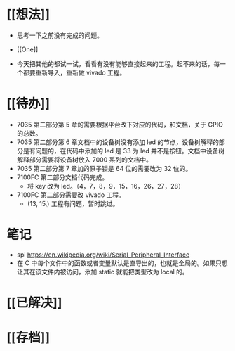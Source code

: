 # [[想法]]
- 思考一下之前没有完成的问题。
- [[One]]

- 今天把其他的都试一试，看看有没有能够直接起来的工程。起不来的话，每一个都要重新导入，重新做 vivado 工程。

# [[待办]]
- 7035 第二部分第 5 章的需要根据平台改下对应的代码，和文档，关于 GPIO 的总数。
- 7035 第二部分第 6 章文档中的设备树没有添加 led 的节点，设备树解释的部分是有问题的，在代码中添加的 led 是 33 为 led 并不是按钮。文档中设备树解释部分需要将设备树放入 7000 系列的文档中。
- 7035 第二部分第 7 章加的原子锁是 64 位的需要改为 32 位的。
- 7100FC 第二部分文档代码完成。
	- 将 key 改为 led。（4，7，8，9，15，16，26，27，28）
- 7100FC 第二部分需要改 vivado 工程。
	- (13, 15,) 工程有问题，暂时跳过。

# 笔记
- spi https://en.wikipedia.org/wiki/Serial_Peripheral_Interface
- 在 C 中每个文件中的函数或者变量默认是直导出的，也就是全局的。如果只想让其在该文件内被访问，添加 static 就能把类型改为 local 的。
# [[已解决]]

# [[存档]]
